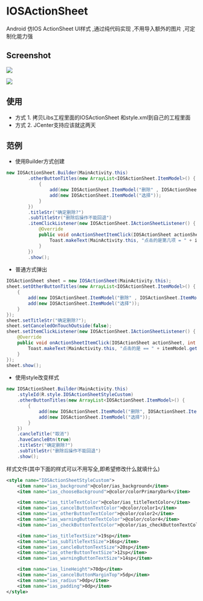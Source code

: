 # IOSActionSheet
Android 仿IOS ActionSheet UI样式 ,通过纯代码实现 ,不用导入额外的图片 ,可定制化能力强

## Screenshot

![](https://github.com/xinle/IOSActionSheet/blob/master/screenshot/Screenshot_1483025140.jpg)

![](https://github.com/xinle/IOSActionSheet/blob/master/screenshot/Screenshot_1483025334.jpg)

<!--![](http://p1.bqimg.com/567571/9e824eccc1fceb97.jpg)

![](http://p1.bqimg.com/567571/7e66d7e7a06a10bb.jpg)-->

## 使用
- 方式 1. 拷贝Libs工程里面的IOSActionSheet 和style.xml到自己的工程里面
- 方式 2. JCenter支持应该就这两天

## 范例

- 使用Builder方式创建

```java
new IOSActionSheet.Builder(MainActivity.this)
        .otherButtonTitles(new ArrayList<IOSActionSheet.ItemModel>() {
            {
                add(new IOSActionSheet.ItemModel("删除" , IOSActionSheet.ItemModel.ITEM_TYPE_WARNING));
                add(new IOSActionSheet.ItemModel("选择"));
            }
        })
        .titleStr("确定删除?")
        .subTitleStr("删除后操作不能回退")
        .itemClickListener(new IOSActionSheet.IActionSheetListener() {
            @Override
            public void onActionSheetItemClick(IOSActionSheet actionSheet, int itemPosition, IOSActionSheet.ItemModel itemModel) {
                Toast.makeText(MainActivity.this, "点击的是第几项 = " + itemPosition, Toast.LENGTH_SHORT).show();
            }
        })
        .show();
```

- 普通方式弹出

```java
IOSActionSheet sheet = new IOSActionSheet(MainActivity.this);
sheet.setOtherButtonTitles(new ArrayList<IOSActionSheet.ItemModel>() {
    {
        add(new IOSActionSheet.ItemModel("删除" , IOSActionSheet.ItemModel.ITEM_TYPE_WARNING));
        add(new IOSActionSheet.ItemModel("选择"));
    }
});
sheet.setTitleStr("确定删除?");
sheet.setCanceledOnTouchOutside(false);
sheet.setItemClickListener(new IOSActionSheet.IActionSheetListener() {
    @Override
    public void onActionSheetItemClick(IOSActionSheet actionSheet, int itemPosition, IOSActionSheet.ItemModel itemModel) {
        Toast.makeText(MainActivity.this, "点击的是 == " + itemModel.getItemTitle(), Toast.LENGTH_SHORT).show();
    }
});
sheet.show();
```

- 使用style改变样式

```java
new IOSActionSheet.Builder(MainActivity.this)
    .styleId(R.style.IOSActionSheetStyleCustom)
    .otherButtonTitles(new ArrayList<IOSActionSheet.ItemModel>() {
        {
            add(new IOSActionSheet.ItemModel("删除", IOSActionSheet.ItemModel.ITEM_TYPE_WARNING));
            add(new IOSActionSheet.ItemModel("选择"));
        }
    })
    .cancleTitle("取消")
    .haveCancleBtn(true)
    .titleStr("确定删除?")
    .subTitleStr("删除后操作不能回退")
    .show();
```

样式文件(其中下面的样式可以不用写全,即希望修改什么就填什么)

```xml
<style name="IOSActionSheetStyleCustom">
    <item name="ias_background">@color/ias_background</item>
    <item name="ias_chooseBackground">@color/colorPrimaryDark</item>

    <item name="ias_titleTextColor">@color/ias_titleTextColor</item>
    <item name="ias_cancelButtonTextColor">@color/color1</item>
    <item name="ias_otherButtonTextColor">@color/color2</item>
    <item name="ias_warningButtonTextColor">@color/color4</item>
    <item name="ias_checkButtonTextColor">@color/ias_checkButtonTextColor</item>

    <item name="ias_titleTextSize">19sp</item>
    <item name="ias_subTitleTextSize">16sp</item>
    <item name="ias_cancleButtonTextSize">20sp</item>
    <item name="ias_otherButtonTextSize">12sp</item>
    <item name="ias_warningButtonTextSize">14sp</item>

    <item name="ias_lineHeight">70dp</item>
    <item name="ias_cancelButtonMarginTop">5dp</item>
    <item name="ias_radius">0dp</item>
    <item name="ias_padding">0dp</item>
</style>
```
